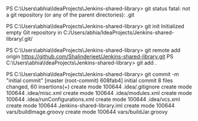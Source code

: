 

PS C:\Users\abhia\IdeaProjects\Jenkins-shared-library> git status
fatal: not a git repository (or any of the parent directories): .git

PS C:\Users\abhia\IdeaProjects\Jenkins-shared-library> git init
Initialized empty Git repository in C:/Users/abhia/IdeaProjects/Jenkins-shared-library/.git/

PS C:\Users\abhia\IdeaProjects\Jenkins-shared-library> git remote add origin https://github.com/Shalinderjeet/Jenkins-shared-library.git
PS C:\Users\abhia\IdeaProjects\Jenkins-shared-library> git add .

PS C:\Users\abhia\IdeaProjects\Jenkins-shared-library> git commit -m "initial commit"
[master (root-commit) 608fab4] initial commit
 8 files changed, 60 insertions(+)
 create mode 100644 .idea/.gitignore
 create mode 100644 .idea/misc.xml
 create mode 100644 .idea/modules.xml
 create mode 100644 .idea/runConfigurations.xml
 create mode 100644 .idea/vcs.xml
 create mode 100644 Jenkins-shared-library.iml
 create mode 100644 vars/buildImage.groovy
 create mode 100644 vars/buildJar.groovy
